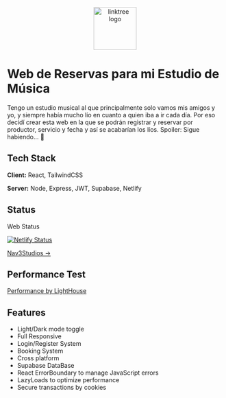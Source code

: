 

<div align="center">
  <a href="https://nav3studios.netlify.app" target="_blank">
    <img src="https://nav3studios.netlify.app/assets/logo_nav3_ico.ico" height="100" alt="linktree logo"  />
  </a>
</div>


# Web de Reservas para mi Estudio de Música

Tengo un estudio musical al que principalmente solo vamos mis amigos y yo, y siempre había mucho lío en cuanto a quien iba a ir cada día. Por eso decidí crear esta web en la que se podrán registrar y reservar por productor, servicio y fecha y así se acabarían los líos.
Spoiler: Sigue habiendo... 🤣

## Tech Stack

**Client:** React, TailwindCSS

**Server:** Node, Express, JWT, Supabase, Netlify

## Status

Web Status

[![Netlify Status](https://api.netlify.com/api/v1/badges/e311d41f-1e47-470e-ab94-4b19aba1f85b/deploy-status)](https://app.netlify.com/sites/nav3studios/deploys)

[Nav3Studios ->](https://nav3studios.netlify.app)

## Performance Test

[Performance by LightHouse](https://pagespeed.web.dev/analysis/https-nav3studios-netlify-app/byfde35tph?form_factor=desktop)

## Features

- Light/Dark mode toggle
- Full Responsive
- Login/Register System
- Booking System
- Cross platform
- Supabase DataBase
- React ErrorBoundary to manage JavaScript errors
- LazyLoads to optimize performance
- Secure transactions by cookies
